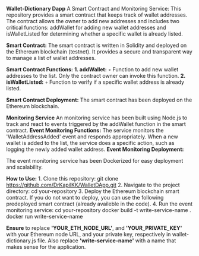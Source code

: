 **Wallet-Dictionary Dapp**
A Smart Contract and Monitoring Service:
This repository provides a smart contract that keeps track of wallet addresses. The contract allows the owner to add new addresses and includes two critical functions: addWallet for adding new wallet addresses and isWalletListed for determining whether a specific wallet is already listed.

**Smart Contract:**
The smart contract is written in Solidity and deployed on the Ethereum blockchain (testnet). It provides a secure and transparent way to manage a list of wallet addresses.

**Smart Contract Functions:**
    **1. addWallet:**
        ◦ Function to add new wallet addresses to the list. Only the contract owner can invoke this function.
    **2. isWalletListed:**
        ◦ Function to verify if a specific wallet address is already listed.

**Smart Contract Deployment:**
The smart contract has been deployed on the Ethereum blockchain.

**Monitoring Service**
An monitoring service has been built using Node.js to track and react to events triggered by the addWallet function in the smart contract.
**Event Monitoring Functions:**
The service monitors the 'WalletAddressAdded' event and responds appropriately. When a new wallet is added to the list, the service does a specific action, such as logging the newly added wallet address.
**Event Monitoring Deployment:**

The event monitoring service has been Dockerized for easy deployment and scalability.

**How to Use:**
    1. Clone this repository:
         git clone https://github.com/DrKapilKK/WalletDApp.git
    2. Navigate to the project directory:
         cd your-repository
    3. Deploy the Ethereum blockchain smart contract. If you do not want to deploy, you can use the following predeployed smart contract (already availeble in the code).
    4. Run the event monitoring service:
       cd your-repository
       docker build -t write-service-name .
       docker run write-service-name
       
**Ensure** to replace **'YOUR_ETH_NODE_URL'**, and **'YOUR_PRIVATE_KEY'** with your Ethereum node URL, and your private key, respectively in wallet-dictionary.js file. Also replace **'write-service-name'** with a name that makes sense for the application. 
